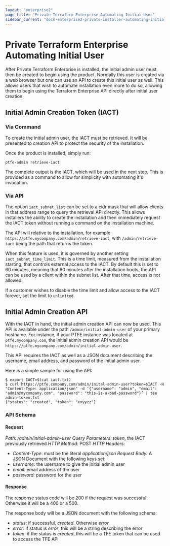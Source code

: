 ```yaml
---
layout: "enterprise2"
page_title: "Private Terraform Enterprise Automating Initial User"
sidebar_current: "docs-enterprise2-private-installer-automating-initial-user"
---
```


# Private Terraform Enterprise Automating Initial User

After Private Terraform Enterprise is installed, the initial admin user must then be created to begin using the product.
Normally this user is created via a web browser but one can use an API to create this initial user as well.
This allows users that wish to automate installation even more to do so, allowing them to begin using the Terraform Enterprise API directly after initial user creation.

## Initial Admin Creation Token (IACT)

### Via Command

To create the initial admin user, the IACT must be retrieved. It will be presented to creation API to protect the security of the installation.

Once the product is installed, simply run:

```shell
ptfe-admin retrieve-iact
```

The complete output is the IACT, which will be used in the next step. This is provided as a command to allow for simplicity with automating it's invocation.

### Via API

The option `iact_subnet_list` can be set to a cidr mask that will allow clients in that address range to query the retrieval API directly. This allows installers the ability to create the installation and then immediately request the IACT token without running a command on the installation machine.

The API will relative to the installation, for example `https://ptfe.mycompany.com/admin/retrieve-iact`, with `/admin/retrieve-iact` being the path that returns the token.

When this feature is used, it is governed by another setting `iact_subnet_time_limit`. This is a time limit, measured from the installation starting, that controls external access to the IACT. By default this is set to 60 minutes, meaning that 60 minutes after the installation boots, the API can be used by a client within the subnet list. After that time, access is not allowed.

If a customer wishes to disable the time limit and allow access to the IACT forever, set the limit to `unlimited`.

## Initial Admin Creation API

With the IACT in hand, the initial admin creation API can now be used. This API is available under the path `/admin/initial-admin-user` of your primary hostname. For instance, if your PTFE instance was located at `ptfe.mycompany.com`, the initial admin creation API would be `https://ptfe.mycompany.com/admin/initial-admin-user`.

This API requires the IACT as well as a JSON document describing the username, email address, and password of the initial admin user.

Here is a simple sample for using the API:

```shell
$ export IACT=$(cat iact.txt)
$ curl https://ptfe.company.com/admin/inital-admin-user?token=$IACT -H "Content-Type: application/json" -d ‘{"username": "admin", "email": "admin@mycompany.com", "password": "this-is-a-bad-password"}’ | tee admin-token.txt
{"status": "created", "token": "xxyyzz"}
```

### API Schema

#### Request

*Path:* _/admin/initial-admin-user_
*Query Parameters:* _token_, the IACT previously retrieved
*HTTP Method:* POST
*HTTP Headers:*
- *Content-Type*: must be the literal _application/json_
*Request Body:* A JSON Document with the following keys set:
- *username:* the username to give the initial admin user
- *email:* email address of the user
- *password:* password for the user

#### Response

The response status code will be 200 if the request was successful. Otherwise it will be a 400 or a 500.

The response body will be a JSON document with the following schema:

- *status:* if successful, _created_. Otherwise _error_
- *error:* if status is _error_, this will be a string describing the error
- *token:* if the status is _created_, this will be a TFE token that can be used to access the TFE API

